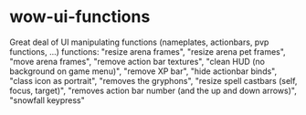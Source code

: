 # wow-ui-functions
Great deal of UI manipulating functions (nameplates, actionbars, pvp functions, ...)
functions:
	"resize arena frames",
	"resize arena pet frames",
	"move arena frames",
	"remove action bar textures",
	"clean HUD (no background on game menu)",
	"remove XP bar",
	"hide actionbar binds",
	"class icon as portrait",
	"removes the gryphons",
	"resize spell castbars (self, focus, target)",
	"removes action bar number (and the up and down arrows)",
	"snowfall keypress"
